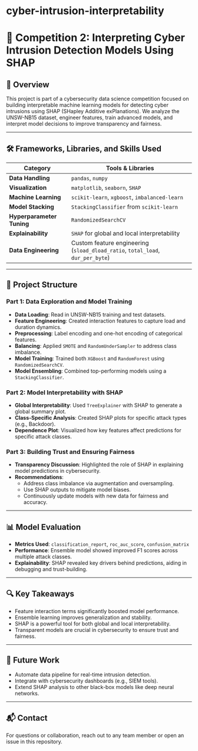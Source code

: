 # cyber-intrusion-interpretability
# 🔐 Competition 2: Interpreting Cyber Intrusion Detection Models Using SHAP

## 🧠 Overview

This project is part of a cybersecurity data science competition focused on building interpretable machine learning models for detecting cyber intrusions using SHAP (SHapley Additive exPlanations). We analyze the UNSW-NB15 dataset, engineer features, train advanced models, and interpret model decisions to improve transparency and fairness.

---

## 🛠️ Frameworks, Libraries, and Skills Used

| Category                 | Tools & Libraries                                                                 |
|--------------------------|-----------------------------------------------------------------------------------|
| **Data Handling**        | `pandas`, `numpy`                                                                |
| **Visualization**        | `matplotlib`, `seaborn`, `SHAP`                                                 |
| **Machine Learning**     | `scikit-learn`, `xgboost`, `imbalanced-learn`                                   |
| **Model Stacking**       | `StackingClassifier` from `scikit-learn`                                        |
| **Hyperparameter Tuning**| `RandomizedSearchCV`                                                             |
| **Explainability**       | `SHAP` for global and local interpretability                                     |
| **Data Engineering**     | Custom feature engineering (`sload_dload_ratio`, `total_load`, `dur_per_byte`)  |

---

## 📁 Project Structure

### Part 1: Data Exploration and Model Training

- **Data Loading**: Read in UNSW-NB15 training and test datasets.
- **Feature Engineering**: Created interaction features to capture load and duration dynamics.
- **Preprocessing**: Label encoding and one-hot encoding of categorical features.
- **Balancing**: Applied `SMOTE` and `RandomUnderSampler` to address class imbalance.
- **Model Training**: Trained both `XGBoost` and `RandomForest` using `RandomizedSearchCV`.
- **Model Ensembling**: Combined top-performing models using a `StackingClassifier`.

### Part 2: Model Interpretability with SHAP

- **Global Interpretability**: Used `TreeExplainer` with SHAP to generate a global summary plot.
- **Class-Specific Analysis**: Created SHAP plots for specific attack types (e.g., Backdoor).
- **Dependence Plot**: Visualized how key features affect predictions for specific attack classes.

### Part 3: Building Trust and Ensuring Fairness

- **Transparency Discussion**: Highlighted the role of SHAP in explaining model predictions in cybersecurity.
- **Recommendations**:
  - Address class imbalance via augmentation and oversampling.
  - Use SHAP outputs to mitigate model biases.
  - Continuously update models with new data for fairness and accuracy.

---

## 📊 Model Evaluation

- **Metrics Used**: `classification_report`, `roc_auc_score`, `confusion_matrix`
- **Performance**: Ensemble model showed improved F1 scores across multiple attack classes.
- **Explainability**: SHAP revealed key drivers behind predictions, aiding in debugging and trust-building.

---

## 🔍 Key Takeaways

- Feature interaction terms significantly boosted model performance.
- Ensemble learning improves generalization and stability.
- SHAP is a powerful tool for both global and local interpretability.
- Transparent models are crucial in cybersecurity to ensure trust and fairness.

---

## 🚀 Future Work

- Automate data pipeline for real-time intrusion detection.
- Integrate with cybersecurity dashboards (e.g., SIEM tools).
- Extend SHAP analysis to other black-box models like deep neural networks.

---

## 📬 Contact

For questions or collaboration, reach out to any team member or open an issue in this repository.

